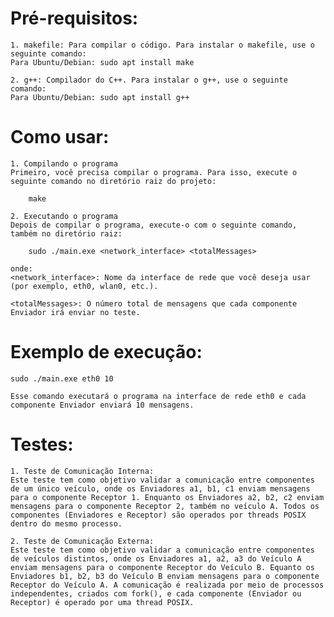 
# Pré-requisitos:

    1. makefile: Para compilar o código. Para instalar o makefile, use o seguinte comando:
    Para Ubuntu/Debian: sudo apt install make

    2. g++: Compilador do C++. Para instalar o g++, use o seguinte comando:
    Para Ubuntu/Debian: sudo apt install g++


# Como usar:

    1. Compilando o programa
    Primeiro, você precisa compilar o programa. Para isso, execute o seguinte comando no diretório raiz do projeto:

        make

    2. Executando o programa
    Depois de compilar o programa, execute-o com o seguinte comando, também no diretório raiz:

        sudo ./main.exe <network_interface> <totalMessages>

    onde: 
    <network_interface>: Nome da interface de rede que você deseja usar (por exemplo, eth0, wlan0, etc.).

    <totalMessages>: O número total de mensagens que cada componente Enviador irá enviar no teste.


# Exemplo de execução:

    sudo ./main.exe eth0 10

    Esse comando executará o programa na interface de rede eth0 e cada componente Enviador enviará 10 mensagens.


# Testes:

    1. Teste de Comunicação Interna:
    Este teste tem como objetivo validar a comunicação entre componentes de um único veículo, onde os Enviadores a1, b1, c1 enviam mensagens para o componente Receptor 1. Enquanto os Enviadores a2, b2, c2 enviam mensagens para o componente Receptor 2, também no veículo A. Todos os componentes (Enviadores e Receptor) são operados por threads POSIX dentro do mesmo processo.

    2. Teste de Comunicação Externa:
    Este teste tem como objetivo validar a comunicação entre componentes de veículos distintos, onde os Enviadores a1, a2, a3 do Veículo A enviam mensagens para o componente Receptor do Veículo B. Equanto os Enviadores b1, b2, b3 do Veículo B enviam mensagens para o componente Receptor do Veículo A. A comunicação é realizada por meio de processos independentes, criados com fork(), e cada componente (Enviador ou Receptor) é operado por uma thread POSIX.
